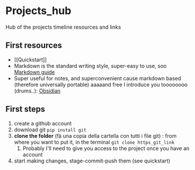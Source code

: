 # Projects_hub
Hub of the projects timeline resources and links

## First resources
- [[Quickstart]] 
- Markdown is the standard writing style, super-easy to use, soo [Markdown guide](https://www.markdownguide.org/getting-started/)
- Super useful for notes, and superconvenient cause markdown based (therefore universally portable) aaaaand free I introduce you toooooooo (drums..): [Obsidian](https://obsidian.md/)
 
## First steps
1. create a github account
2. download git `pip install git`
3. **clone the folder** (fà una copia della cartella con tutti i file git) : from where you want to put it, in the terminal `git clone https_git_link` 
	1. Probably I'll need to give you access to the project once you have an account
4. start making changes, stage-commit-push them (see quickstart)